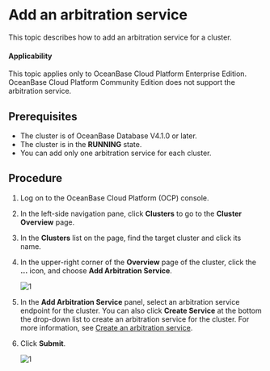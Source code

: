 # Add an arbitration service

This topic describes how to add an arbitration service for a cluster.

<main id="notice" type='notice'>
<h4>Applicability</h4>
<p>This topic applies only to OceanBase Cloud Platform Enterprise Edition. OceanBase Cloud Platform Community Edition does not support the arbitration service. </p>
</main>

## Prerequisites

* The cluster is of OceanBase Database V4.1.0 or later.
* The cluster is in the **RUNNING** state.
* You can add only one arbitration service for each cluster.

## Procedure

1. Log on to the OceanBase Cloud Platform (OCP) console.

2. In the left-side navigation pane, click **Clusters** to go to the **Cluster Overview** page.

3. In the **Clusters** list on the page, find the target cluster and click its name.

4. In the upper-right corner of the **Overview** page of the cluster, click the **...** icon, and choose **Add Arbitration Service**.

    ![1](https://obbusiness-private.oss-cn-shanghai.aliyuncs.com/doc/img/ocp/410/%E9%9B%86%E7%BE%A4%E6%B7%BB%E5%8A%A0%E4%BB%B2%E8%A3%81%E6%9C%8D%E5%8A%A1-1.png)

5. In the **Add Arbitration Service** panel, select an arbitration service endpoint for the cluster. You can also click **Create Service** at the bottom the drop-down list to create an arbitration service for the cluster. For more information, see [Create an arbitration service](../400.manage-arbitration-services/200.create-arbitration-services.md).

6. Click **Submit**.

   ![1](https://obbusiness-private.oss-cn-shanghai.aliyuncs.com/doc/img/ocp/410/%E9%9B%86%E7%BE%A4%E6%B7%BB%E5%8A%A0%E4%BB%B2%E8%A3%81%E9%80%89%E6%8B%A9%E5%9C%B0%E5%9D%80-1.png)
